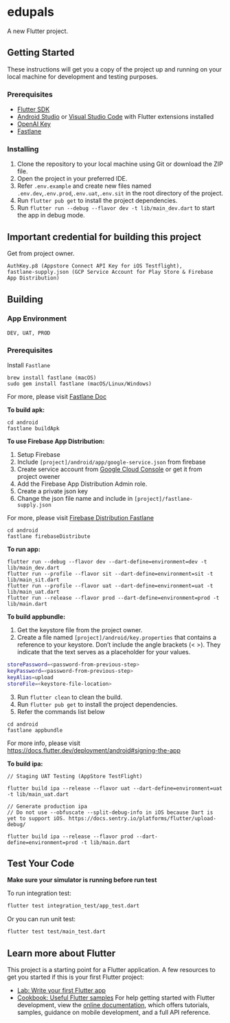 # edupals

A new Flutter project.

## Getting Started
These instructions will get you a copy of the project up and running on your local machine for development and testing purposes.
### Prerequisites
- [Flutter SDK](https://flutter.dev/docs/get-started/install)
- [Android Studio](https://developer.android.com/studio) or [Visual Studio Code](https://code.visualstudio.com/) with Flutter extensions installed
- [OpenAI Key](https://platform.openai.com/api-keys)
- [Fastlane](https://docs.fastlane.tools/)
### Installing
1. Clone the repository to your local machine using Git or download the ZIP file.
2. Open the project in your preferred IDE.
3. Refer `.env.example` and create new files named `.env.dev`,`.env.prod`,`.env.uat`,`.env.sit` in the root directory of the project.
4. Run `flutter pub get` to install the project dependencies.
5. Run `flutter run --debug --flavor dev -t lib/main_dev.dart` to start the app in debug mode.

## Important credential for building this project
Get from project owner.
```
AuthKey.p8 (Appstore Connect API Key for iOS Testflight), 
fastlane-supply.json (GCP Service Account for Play Store & Firebase App Distribution)
```

## Building

### App Environment
```
DEV, UAT, PROD
```
### Prerequisites
Install `Fastlane` 
```
brew install fastlane (macOS)
sudo gem install fastlane (macOS/Linux/Windows)
```
For more, please visit [Fastlane Doc](https://docs.fastlane.tools/)

**To build apk:**

```
cd android
fastlane buildApk
```

**To use Firebase App Distribution:**
1. Setup Firebase
1. Include `[project]/android/app/google-service.json` from firebase
3. Create service account from [Google Cloud Console](https://console.cloud.google.com/projectselector2/iam-admin/serviceaccounts) or get it from project owener
4. Add the Firebase App Distribution Admin role.
5. Create a private json key
6. Change the json file name and include in `[project]/fastlane-supply.json`

For more, please visit [Firebase Distribution Fastlane](https://firebase.google.com/docs/app-distribution/android/distribute-fastlane)
```
cd android
fastlane firebaseDistribute
```

**To run app:**
```
flutter run --debug --flavor dev --dart-define=environment=dev -t lib/main_dev.dart
flutter run --profile --flavor sit --dart-define=environment=sit -t lib/main_sit.dart
flutter run --profile --flavor uat --dart-define=environment=uat -t lib/main_uat.dart
flutter run --release --flavor prod --dart-define=environment=prod -t lib/main.dart
```

**To build appbundle:**
1. Get the keystore file from the project owner.
2. Create a file named `[project]/android/key.properties` that contains a reference to your keystore. Don’t include the angle brackets (< >). They indicate that the text serves as a placeholder for your values.

```bash
storePassword=<password-from-previous-step>
keyPassword=<password-from-previous-step>
keyAlias=upload
storeFile=<keystore-file-location>
```

3. Run `flutter clean` to clean the build.
4. Run `flutter pub get` to install the project dependencies.
5. Refer the commands list below

```
cd android
fastlane appbundle
```

For more info, please visit https://docs.flutter.dev/deployment/android#signing-the-app

**To build ipa:**
```
// Staging UAT Testing (AppStore TestFlight)

flutter build ipa --release --flavor uat --dart-define=environment=uat -t lib/main_uat.dart

// Generate production ipa
// Do not use --obfuscate --split-debug-info in iOS because Dart is yet to support iOS. https://docs.sentry.io/platforms/flutter/upload-debug/

flutter build ipa --release --flavor prod --dart-define=environment=prod -t lib/main.dart
```

## Test Your Code
**Make sure your simulator is running before run test**

To run integration test:
```bash
flutter test integration_test/app_test.dart
```
Or you can run unit test:
```bash
flutter test test/main_test.dart
```

## Learn more about Flutter
This project is a starting point for a Flutter application.
A few resources to get you started if this is your first Flutter project:
- [Lab: Write your first Flutter app](https://docs.flutter.dev/get-started/codelab)
- [Cookbook: Useful Flutter samples](https://docs.flutter.dev/cookbook)
For help getting started with Flutter development, view the
[online documentation](https://docs.flutter.dev/), which offers tutorials,
samples, guidance on mobile development, and a full API reference.
